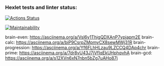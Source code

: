 ### Hexlet tests and linter status:
[![Actions Status](https://github.com/milcford/python-project-49/actions/workflows/hexlet-check.yml/badge.svg)](https://github.com/milcford/python-project-49/actions)

[![Maintainability](https://api.codeclimate.com/v1/badges/0a2bd6caa026b60df07d/maintainability)](https://codeclimate.com/github/milcford/python-project-49/maintainability)

brain-even: https://asciinema.org/a/Vsl6y1ThigQDXAnP7ypjapm2E
brain-calc: https://asciinema.org/a/biP9CsrpZMpmyCX8sewMWj31R
brain-progression: https://asciinema.org/a/Yf6FLhHLzau9LZCCQ4DAp4chr
brain-prime: https://asciinema.org/a/7dr8vU43J7jVfIqEkUHphqvhA
brain-gcd: https://asciinema.org/a/s12XVn6xN7nbn5bZg7uAHo87j